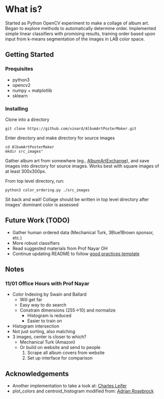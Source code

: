 # What is?

Started as Python OpenCV experiment to make a collage of album art. Began to explore methods to automatically determine order. Implemented simple linear classifiers with promising results, training order based upon input from k-means segmentation of the images in LAB color space.

## Getting Started

### Prequisites

* python3
* opencv2
* numpy + matplotlib
* sklearn

### Installing
Clone into a directory

```
git clone https://github.com/vinard/AlbumArtPosterMaker.git
```

Enter directory and make directory for source images

```
cd AlbumArtPosterMaker
mkdir src_images"
```

Gather album art from somewhere (eg., [AlbumArtExchange](https://www.albumartexchange.com)), and save images into directory for source images. Works best with square images of at least 300x300px.

From top level directory, run:


```
python3 color_ordering.py ./src_images
```

Sit back and wait! Collage should be written in top level directory after images' dominant color is assessed

## Future Work (TODO)

* Gather human ordered data (Mechanical Turk, 3Blue1Brown sponsor, etc.)
* More robust classifiers
* Read suggested materials from Prof Nayar OH
* Continue updating README to follow [good practices template](https://gist.github.com/PurpleBooth/109311bb0361f32d87a2)

## Notes

### 11/01 Office Hours with Prof Nayar

* Color Indexing by Swain and Ballard
  * Will get far
  * Easy way to do search
  * Constrain dimensions (255->10) and normalize
    * Histogram is reduced
    * Easier to train on
* Histogram intersection
* Not just sorting, also matching
* 3 images, center is closer to which?
  * Mechanical Turk (Amazon)
  * Or build on website and send to people
    1. Scrape all album covers from website
    2. Set up interface for comparison

## Acknowledgements

* Another implementation to take a look at:
 [Charles Leifer](http://charlesleifer.com/blog/using-python-and-k-means-to-find-the-dominant-colors-in-images/)
* plot_colors and centroid_histogram modified from: [Adrian Rosebrock](https://www.pyimagesearch.com/2014/05/26/opencv-python-k-means-color-clustering/)
